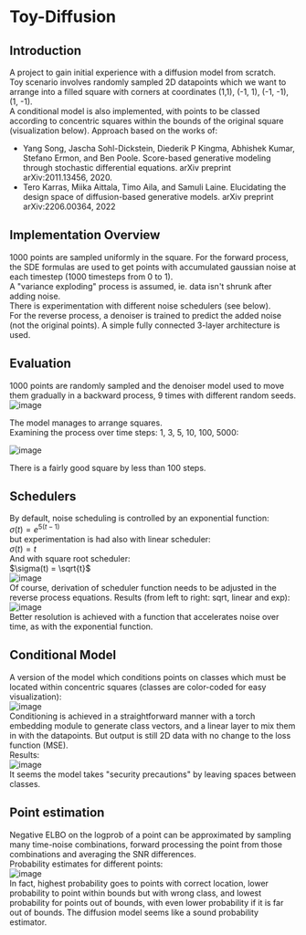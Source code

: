 # Toy-Diffusion
## Introduction
A project to gain initial experience with a diffusion model from scratch.  
Toy scenario involves randomly sampled 2D datapoints which we want to arrange into a filled square with corners at coordinates (1,1), (-1, 1), (-1, -1), (1, -1).  
A conditional model is also implemented, with points to be classed according to concentric squares within the bounds of the original square (visualization below).
Approach based on the works of:  
- Yang Song, Jascha Sohl-Dickstein, Diederik P Kingma, Abhishek Kumar, Stefano Ermon, and Ben Poole. Score-based generative
modeling through stochastic differential equations. arXiv preprint arXiv:2011.13456, 2020.
- Tero Karras, Miika Aittala, Timo Aila, and Samuli Laine. Elucidating the design space of diffusion-based generative models. arXiv
preprint arXiv:2206.00364, 2022

## Implementation Overview
1000 points are sampled uniformly in the square. For the forward process, the SDE formulas are used to get points with accumulated gaussian noise at each timestep (1000 timesteps from 0 to 1).  
A "variance exploding" process is assumed, ie. data isn't shrunk after adding noise.  
There is experimentation with different noise schedulers (see below).  
For the reverse process, a denoiser is trained to predict the added noise (not the original points). A simple fully connected 3-layer architecture is used.

## Evaluation
1000 points are randomly sampled and the denoiser model used to move them gradually in a backward process, 9 times with different random seeds.  
![image](https://github.com/ReserveJudgement/Toy-Diffusion/assets/150562945/77b3dee4-fe60-4a3c-9513-592428ee6b01)

The model manages to arrange squares.  
Examining the process over time steps: 1, 3, 5, 10, 100, 5000:  

![image](https://github.com/ReserveJudgement/Toy-Diffusion/assets/150562945/68a3607a-4564-4229-917b-40d4b0ed5941)

There is a fairly good square by less than 100 steps.

## Schedulers
By default, noise scheduling is controlled by an exponential function:  
$\sigma(t) = e^{5(t - 1)}$  
but experimentation is had also with linear scheduler:  
$\sigma(t) = t$  
And with square root scheduler:  
$\sigma(t) = \sqrt{t}$  
![image](https://github.com/ReserveJudgement/Toy-Diffusion/assets/150562945/31a97647-77b2-4481-9b3b-e9a8fc46df61)  
Of course, derivation of scheduler function needs to be adjusted in the reverse process equations.
Results (from left to right: sqrt, linear and exp):
![image](https://github.com/ReserveJudgement/Toy-Diffusion/assets/150562945/8f750717-0b68-4aff-9e44-3c46062effd9)  
Better resolution is achieved with a function that accelerates noise over time, as with the exponential function.  

## Conditional Model
A version of the model which conditions points on classes which must be located within concentric squares (classes are color-coded for easy visualization):  
![image](https://github.com/ReserveJudgement/Toy-Diffusion/assets/150562945/78ee6352-931f-4db9-a43f-3599ef6b6cfc)  
Conditioning is achieved in a straightforward manner with a torch embedding module to generate class vectors, and a linear layer to mix them in with the datapoints. But output is still 2D data with no change to the loss function (MSE).  
Results:  
![image](https://github.com/ReserveJudgement/Toy-Diffusion/assets/150562945/e8aa6df2-7708-4f30-b1da-c0b5758b1fe7)  
It seems the model takes "security precautions" by leaving spaces between classes.

## Point estimation
Negative ELBO on the logprob of a point can be approximated by sampling many time-noise combinations, forward processing the point from those combinations and averaging the SNR differences.  
Probability estimates for different points:  
![image](https://github.com/ReserveJudgement/Toy-Diffusion/assets/150562945/7c772535-e2e3-4897-8ef4-37ee0b26f232)  
In fact, highest probability goes to points with correct location, lower probability to point within bounds but with wrong class, and lowest probability for points out of bounds, with even lower probability if it is far out of bounds. The diffusion model seems like a sound probability estimator.  
